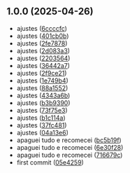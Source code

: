 ## 1.0.0 (2025-04-26)

* ajustes ([6ccccfc](https://github.com/cesarhfborges/arbitro-de-video/commit/6ccccfc))
* ajustes ([401cb0b](https://github.com/cesarhfborges/arbitro-de-video/commit/401cb0b))
* ajustes ([2fe7878](https://github.com/cesarhfborges/arbitro-de-video/commit/2fe7878))
* ajustes ([2d083a3](https://github.com/cesarhfborges/arbitro-de-video/commit/2d083a3))
* ajustes ([2203564](https://github.com/cesarhfborges/arbitro-de-video/commit/2203564))
* ajustes ([36442a7](https://github.com/cesarhfborges/arbitro-de-video/commit/36442a7))
* ajustes ([2f9ce21](https://github.com/cesarhfborges/arbitro-de-video/commit/2f9ce21))
* ajustes ([1e749b4](https://github.com/cesarhfborges/arbitro-de-video/commit/1e749b4))
* ajustes ([88a1552](https://github.com/cesarhfborges/arbitro-de-video/commit/88a1552))
* ajustes ([4343a6b](https://github.com/cesarhfborges/arbitro-de-video/commit/4343a6b))
* ajustes ([b3b9390](https://github.com/cesarhfborges/arbitro-de-video/commit/b3b9390))
* ajustes ([73f75e3](https://github.com/cesarhfborges/arbitro-de-video/commit/73f75e3))
* ajustes ([b1c114a](https://github.com/cesarhfborges/arbitro-de-video/commit/b1c114a))
* ajustes ([37fc481](https://github.com/cesarhfborges/arbitro-de-video/commit/37fc481))
* ajustes ([04a13e6](https://github.com/cesarhfborges/arbitro-de-video/commit/04a13e6))
* apaguei tudo e recomecei ([bc5b19f](https://github.com/cesarhfborges/arbitro-de-video/commit/bc5b19f))
* apaguei tudo e recomecei ([6e30f28](https://github.com/cesarhfborges/arbitro-de-video/commit/6e30f28))
* apaguei tudo e recomecei ([716679c](https://github.com/cesarhfborges/arbitro-de-video/commit/716679c))
* first commit ([05e4259](https://github.com/cesarhfborges/arbitro-de-video/commit/05e4259))



